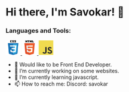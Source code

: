 # Hi there, I'm Savokar! 👋

<!--
**Savokar/Savokar** is a ✨ _special_ ✨ repository because its `README.md` (this file) appears on your GitHub profile.

Here are some ideas to get you started:
-->
<h3 align="left">Languages and Tools:</h3>
<p align="left"> <a href="https://www.w3schools.com/css/" target="_blank" rel="noreferrer"> <img src="https://raw.githubusercontent.com/devicons/devicon/master/icons/css3/css3-original-wordmark.svg" alt="css3" width="40" height="40"/> </a> <a href="https://www.w3.org/html/" target="_blank" rel="noreferrer"> <img src="https://raw.githubusercontent.com/devicons/devicon/master/icons/html5/html5-original-wordmark.svg" alt="html5" width="40" height="40"/> </a> <a href="https://developer.mozilla.org/en-US/docs/Web/JavaScript" target="_blank" rel="noreferrer"> <img src="https://raw.githubusercontent.com/devicons/devicon/master/icons/javascript/javascript-original.svg" alt="javascript" width="40" height="40"/> </a> </p>

- 📢 Would like to be Front End Developer.
- 🔭 I’m currently working on some websites.
- 🌱 I’m currently learning javascript.
- 📫 How to reach me: Discord: savokar
